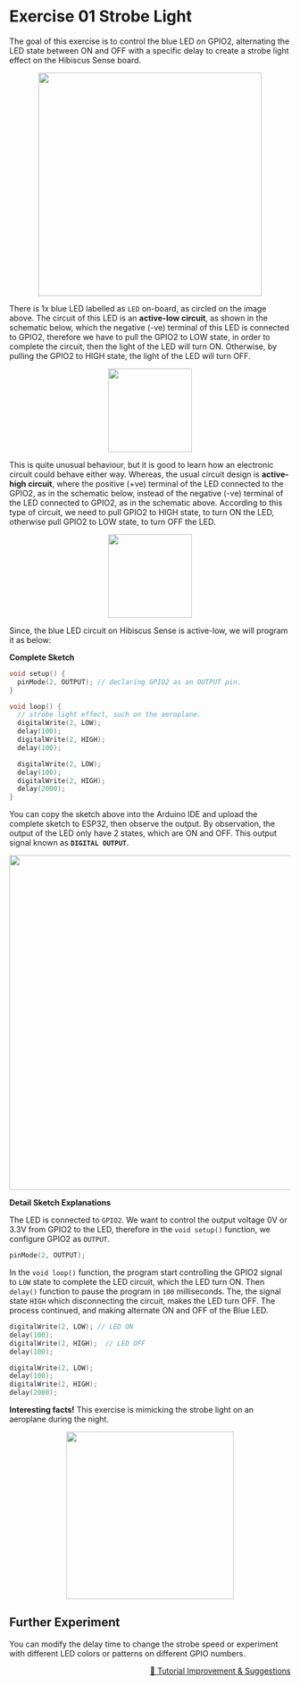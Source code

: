 # Exercise 01 Strobe Light

The goal of this exercise is to control the blue LED on GPIO2, alternating the LED state between ON and OFF with a specific delay to create a strobe light effect on the Hibiscus Sense board.

<p align="center"><a href="https://myduino.com/product/myd-036/"><img src="https://github.com/myinvent/hibiscus-sense/raw/main/references/hibiscus-sense-exercise-one.png" width="400"></a></p>

There is 1x blue LED labelled as `LED` on-board, as circled on the image above. The circuit of this LED is an **active-low circuit**, as shown in the schematic below, which the negative (-ve) terminal of this LED is connected to GPIO2, therefore we have to pull the GPIO2 to LOW state, in order to complete the circuit, then the light of the LED will turn ON. Otherwise, by pulling the GPIO2 to HIGH state, the light of the LED will turn OFF.

<p align="center"><img src="https://github.com/myinvent/hibiscus-sense/raw/main/references/schematic-exercise-one.png" width="150"></a></p>
 
This is quite unusual behaviour, but it is good to learn how an electronic circuit could behave either way. Whereas, the usual circuit design is **active-high circuit**, where the positive (+ve) terminal of the LED connected to the GPIO2, as in the schematic below, instead of the negative (-ve) terminal of the LED connected to GPIO2, as in the schematic above. According to this type of circuit, we need to pull GPIO2 to HIGH state, to turn ON the LED, otherwise pull GPIO2 to LOW state, to turn OFF the LED.

<p align="center"><img src="https://github.com/myinvent/hibiscus-sense/raw/main/references/schematic-exercise-one-a.png" width="150"></a></p>

Since, the blue LED circuit on Hibiscus Sense is active-low, we will program it as below:

**Complete Sketch**
```cpp
void setup() {
  pinMode(2, OUTPUT); // declaring GPIO2 as an OUTPUT pin.
}

void loop() {
  // strobe light effect, such on the aeroplane.
  digitalWrite(2, LOW);
  delay(100);
  digitalWrite(2, HIGH);
  delay(100);

  digitalWrite(2, LOW);
  delay(100);
  digitalWrite(2, HIGH);
  delay(2000);
}
```

You can copy the sketch above into the Arduino IDE and upload the complete sketch to ESP32, then observe the output. By observation, the output of the LED only have 2 states, which are ON and OFF. This output signal known as **`DIGITAL OUTPUT`**.

<p align="center"><a href="https://myduino.com/product/myd-036/"><img src="https://github.com/myinvent/hibiscus-sense/raw/main/references/image-exercise-one-a.gif" width="600"></a></p>

**Detail Sketch Explanations**

The LED is connected to `GPIO2`. We want to control the output voltage 0V or 3.3V from GPIO2 to the LED, therefore in the `void setup()` function, we configure GPIO2 as `OUTPUT`.
```cpp
pinMode(2, OUTPUT);
```

In the `void loop()` function, the program start controlling the GPIO2 signal to `LOW` state to complete the LED circuit, which the LED turn ON. Then `delay()` function to pause the program in `100` milliseconds. The, the signal state `HIGH` which disconnecting the circuit, makes the LED turn OFF. The process continued, and making alternate ON and OFF of the Blue LED.

```cpp
digitalWrite(2, LOW); // LED ON
delay(100);
digitalWrite(2, HIGH);  // LED OFF
delay(100);

digitalWrite(2, LOW);
delay(100);
digitalWrite(2, HIGH);
delay(2000);
```

**Interesting facts!** This exercise is mimicking the strobe light on an aeroplane during the night.

<p align="center"><a href="https://myduino.com/product/myd-036/"><img src="https://github.com/myinvent/hibiscus-sense/raw/main/references/image-exercise-one.gif" width="300"></a></p>

## Further Experiment
You can modify the delay time to change the strobe speed or experiment with different LED colors or patterns on different GPIO numbers.

<p align="right"><a href="https://forms.gle/UgpDSFc46K4MkvTM8">&#128640; Tutorial Improvement & Suggestions</a></p>